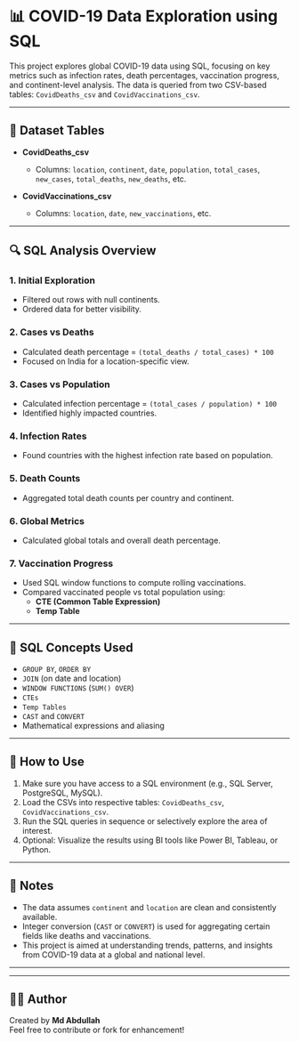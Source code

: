 

# 📊 COVID-19 Data Exploration using SQL

This project explores global COVID-19 data using SQL, focusing on key metrics such as infection rates, death percentages, vaccination progress, and continent-level analysis. The data is queried from two CSV-based tables: `CovidDeaths_csv` and `CovidVaccinations_csv`.

---

## 📁 Dataset Tables

- **CovidDeaths_csv**
  - Columns: `location`, `continent`, `date`, `population`, `total_cases`, `new_cases`, `total_deaths`, `new_deaths`, etc.

- **CovidVaccinations_csv**
  - Columns: `location`, `date`, `new_vaccinations`, etc.

---

## 🔍 SQL Analysis Overview

### 1. **Initial Exploration**
- Filtered out rows with null continents.
- Ordered data for better visibility.

### 2. **Cases vs Deaths**
- Calculated death percentage = `(total_deaths / total_cases) * 100`
- Focused on India for a location-specific view.

### 3. **Cases vs Population**
- Calculated infection percentage = `(total_cases / population) * 100`
- Identified highly impacted countries.

### 4. **Infection Rates**
- Found countries with the highest infection rate based on population.

### 5. **Death Counts**
- Aggregated total death counts per country and continent.

### 6. **Global Metrics**
- Calculated global totals and overall death percentage.

### 7. **Vaccination Progress**
- Used SQL window functions to compute rolling vaccinations.
- Compared vaccinated people vs total population using:
  - **CTE (Common Table Expression)**
  - **Temp Table**

---

## 🧮 SQL Concepts Used
- `GROUP BY`, `ORDER BY`
- `JOIN` (on date and location)
- `WINDOW FUNCTIONS` (`SUM() OVER`)
- `CTEs`
- `Temp Tables`
- `CAST` and `CONVERT`
- Mathematical expressions and aliasing

---

## 🚀 How to Use

1. Make sure you have access to a SQL environment (e.g., SQL Server, PostgreSQL, MySQL).
2. Load the CSVs into respective tables: `CovidDeaths_csv`, `CovidVaccinations_csv`.
3. Run the SQL queries in sequence or selectively explore the area of interest.
4. Optional: Visualize the results using BI tools like Power BI, Tableau, or Python.

---

## 📌 Notes

- The data assumes `continent` and `location` are clean and consistently available.
- Integer conversion (`CAST` or `CONVERT`) is used for aggregating certain fields like deaths and vaccinations.
- This project is aimed at understanding trends, patterns, and insights from COVID-19 data at a global and national level.

---



---

## 👨‍💻 Author

Created by **Md Abdullah**  
Feel free to contribute or fork for enhancement!

